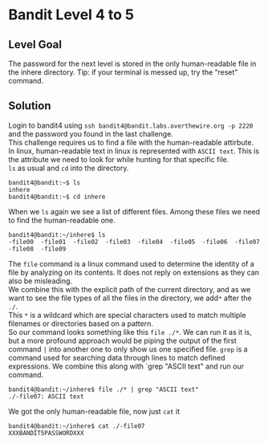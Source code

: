 
# Bandit Level 4 to 5

## Level Goal
The password for the next level is stored in the only human-readable file in the inhere directory. Tip: if your terminal is messed up, try the “reset” command.

## Solution
Login to bandit4 using `ssh bandit4@bandit.labs.overthewire.org -p 2220` and the password you found in the last challenge.  
This challenge requires us to find a file with the human-readable attirbute.  
In linux, human-readable text in linux is represented with  `ASCII text`. This is the attribute we need to look for while hunting for that specific file.  
`ls` as usual and `cd` into the directory.
```
bandit4@bandit:~$ ls
inhere
bandit4@bandit:~$ cd inhere
```
When we `ls` again we see a list of different files. Among these files we need to find the human-readable one.
```
bandit4@bandit:~/inhere$ ls
-file00  -file01  -file02  -file03  -file04  -file05  -file06  -file07  -file08  -file09
```
The `file` command is a linux command used to determine the identity of a file by analyzing on its contents. It does not reply on extensions as they can also be misleading.  
We combine this with the explicit path of the current directory, and as we want to see the file types of all the files in the directory, we add`*` after the `./`.  
This `*` is a wildcard which are special characters used to match multiple filenames or directories based on a pattern.  
So our command looks something like this `file ./*`. We can run it as it is, but a more profound approach would be piping the output of the first command `|` into another one to only show us one specified file.
`grep` is a command used for searching data through lines to match defined expressions. We combine this along with `grep "ASCII text" and run our command.
```
bandit4@bandit:~/inhere$ file ./* | grep "ASCII text"
./-file07: ASCII text
```
We got the only human-readable file, now just `cat` it
```
bandit4@bandit:~/inhere$ cat ./-file07
XXXBANDIT5PASSWORDXXX
